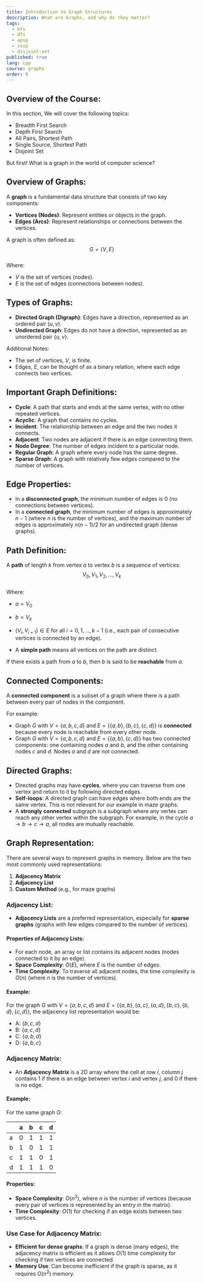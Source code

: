 ```yaml
---
title: Introduction to Graph Structures
description: What are Graphs, and why do they matter?
tags:
  - bfs
  - dfs
  - apsp
  - sssp
  - disjoint-set
published: true
lang: cpp
course: graphs
order: 0
---
```


## Overview of the Course:

In this section, We will cover the following topics:
- Breadth First Search
- Depth First Search
- All Pairs, Shortest Path
- Single Source, Shortest Path
- Disjoint Set

But first! What is a graph in the world of computer science?

## Overview of Graphs:
A **graph** is a fundamental data structure that consists of two key components:  
- **Vertices (Nodes)**: Represent entities or objects in the graph.  
- **Edges (Arcs)**: Represent relationships or connections between the vertices.  

A graph is often defined as:  
$$ G = \{ V, E \} $$  
Where:  
- $V$ is the set of vertices (nodes).  
- $E$ is the set of edges (connections between nodes).  

## Types of Graphs:
- **Directed Graph (Digraph)**: Edges have a direction, represented as an ordered pair $(u, v)$.  
- **Undirected Graph**: Edges do not have a direction, represented as an unordered pair $\{u, v\}$.

Additional Notes:  
- The set of vertices, $V$, is finite.  
- Edges, $E$, can be thought of as a binary relation, where each edge connects two vertices.

## Important Graph Definitions:
- **Cycle**: A path that starts and ends at the same vertex, with no other repeated vertices.  
- **Acyclic**: A graph that contains no cycles.  
- **Incident**: The relationship between an edge and the two nodes it connects.  
- **Adjacent**: Two nodes are adjacent if there is an edge connecting them.  
- **Node Degree**: The number of edges incident to a particular node.  
- **Regular Graph**: A graph where every node has the same degree.  
- **Sparse Graph**: A graph with relatively few edges compared to the number of vertices.

## Edge Properties:
- In a **disconnected graph**, the minimum number of edges is 0 (no connections between vertices).  
- In a **connected graph**, the minimum number of edges is approximately $n-1$ (where $n$ is the number of vertices), and the maximum number of edges is approximately $n(n-1)/2$ for an undirected graph (dense graphs).

## Path Definition:
A **path** of length $k$ from vertex $a$ to vertex $b$ is a sequence of vertices:  
$$ V_0, V_1, V_2, ..., V_k $$  
Where:  
- $a = V_0$  
- $b = V_k$  
- $(V_i, V_{i+1}) \in E$ for all $i = 0, 1, ..., k-1$ (i.e., each pair of consecutive vertices is connected by an edge).  

- A **simple path** means all vertices on the path are distinct.  

If there exists a path from $a$ to $b$, then $b$ is said to be **reachable** from $a$.  

## Connected Components:
A **connected component** is a subset of a graph where there is a path between every pair of nodes in the component. 

For example:
- Graph $G$ with $V = \{a, b, c, d\}$ and $E = \{\{a, b\}, \{b, c\}, \{c, d\}\}$ is **connected** because every node is reachable from every other node.  
- Graph $G$ with $V = \{a, b, c, d\}$ and $E = \{\{a, b\}, \{c, d\}\}$ has two connected components: one containing nodes $a$ and $b$, and the other containing nodes $c$ and $d$. Nodes $a$ and $d$ are not connected.

## Directed Graphs:
- Directed graphs may have **cycles**, where you can traverse from one vertex and return to it by following directed edges.  
- **Self-loops**: A directed graph can have edges where both ends are the same vertex. This is not relevant for our example in maze graphs.  
- A **strongly connected** subgraph is a subgraph where any vertex can reach any other vertex within the subgraph. For example, in the cycle $a \rightarrow b \rightarrow c \rightarrow a$, all nodes are mutually reachable.

## Graph Representation:
There are several ways to represent graphs in memory. Below are the two most commonly used representations:

1. **Adjacency Matrix**  
2. **Adjacency List**  
3. **Custom Method** (e.g., for maze graphs)

### Adjacency List:
- **Adjacency Lists** are a preferred representation, especially for **sparse graphs** (graphs with few edges compared to the number of vertices).  

#### Properties of Adjacency Lists:
- For each node, an array or list contains its adjacent nodes (nodes connected to it by an edge).  
- **Space Complexity**: $O(E)$, where $E$ is the number of edges.  
- **Time Complexity**: To traverse all adjacent nodes, the time complexity is $O(n)$ (where $n$ is the number of vertices).

#### Example:
For the graph $G$ with $V = \{a, b, c, d\}$ and $E = \{\{a, b\}, \{a, c\}, \{a, d\}, \{b, c\}, \{b, d\}, \{c, d\}\}$, the adjacency list representation would be:

- A: $\{b, c, d\}$
- B: $\{a, c, d\}$
- C: $\{a, b, d\}$
- D: $\{a, b, c\}$

### Adjacency Matrix:
- An **Adjacency Matrix** is a 2D array where the cell at row $i$, column $j$ contains 1 if there is an edge between vertex $i$ and vertex $j$, and 0 if there is no edge.

#### Example:
For the same graph $G$:

|     | a   | b   | c   | d   |
| --- | --- | --- | --- | --- |
| a   | 0   | 1   | 1   | 1   |
| b   | 1   | 0   | 1   | 1   |
| c   | 1   | 1   | 0   | 1   |
| d   | 1   | 1   | 1   | 0   |

#### Properties:
- **Space Complexity**: $O(n^2)$, where $n$ is the number of vertices (because every pair of vertices is represented by an entry in the matrix).  
- **Time Complexity**: $O(1)$ for checking if an edge exists between two vertices.

### Use Case for Adjacency Matrix:
- **Efficient for dense graphs**: If a graph is dense (many edges), the adjacency matrix is efficient as it allows $O(1)$ time complexity for checking if two vertices are connected.
- **Memory Use**: Can become inefficient if the graph is sparse, as it requires $O(n^2)$ memory.

